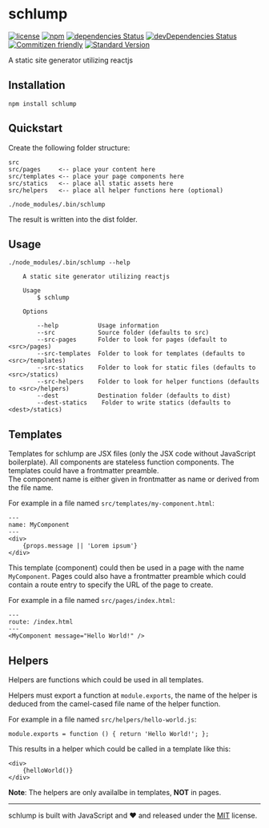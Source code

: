 # schlump

[![license](https://img.shields.io/github/license/sinnerschrader/schlump.svg?maxAge=2592000)](https://github.com/sinnerschrader/schlump/blob/master/LICENSE)
[![npm](https://img.shields.io/npm/v/schlump.svg?maxAge=2592000)](https://www.npmjs.com/package/schlump)
[![dependencies Status](https://david-dm.org/sinnerschrader/schlump/status.svg)](https://david-dm.org/sinnerschrader/schlump)
[![devDependencies Status](https://david-dm.org/sinnerschrader/schlump/dev-status.svg)](https://david-dm.org/sinnerschrader/schlump?type=dev)
[![Commitizen friendly](https://img.shields.io/badge/commitizen-friendly-brightgreen.svg)](http://commitizen.github.io/cz-cli/)
[![Standard Version](https://img.shields.io/badge/release-standard%20version-brightgreen.svg)](https://github.com/conventional-changelog/standard-version)

A static site generator utilizing reactjs

## Installation

```shell
npm install schlump
```

## Quickstart

Create the following folder structure:

```
src
src/pages     <-- place your content here
src/templates <-- place your page components here
src/statics   <-- place all static assets here
src/helpers   <-- place all helper functions here (optional)
```

```shell
./node_modules/.bin/schlump
```

The result is written into the dist folder.

## Usage

```shell
./node_modules/.bin/schlump --help

    A static site generator utilizing reactjs
  
    Usage
    	$ schlump
  
    Options
  
        --help           Usage information
        --src            Source folder (defaults to src)
        --src-pages      Folder to look for pages (default to <src>/pages)
        --src-templates  Folder to look for templates (defaults to <src>/templates)
        --src-statics    Folder to look for static files (defaults to <src>/statics)
        --src-helpers    Folder to look for helper functions (defaults to <src>/helpers)
        --dest           Destination folder (defaults to dist)
        --dest-statics    Folder to write statics (defaults to <dest>/statics)

```

## Templates

Templates for schlump are JSX files (only the JSX code without JavaScript boilerplate). All components are stateless
function components. The templates could have a frontmatter preamble.  
The component name is either given in frontmatter as name or derived from the file name.

For example in a file named `src/templates/my-component.html`:

```
---
name: MyComponent
---
<div>
    {props.message || 'Lorem ipsum'}
</div>
```

This template (component) could then be used in a page with the name `MyComponent`.
Pages could also have a frontmatter preamble which could contain a route entry to specify the URL of the page to create.

For example in a file named `src/pages/index.html`:

```
---
route: /index.html
---
<MyComponent message="Hello World!" />
```

## Helpers

Helpers are functions which could be used in all templates.  

Helpers must export a function at `module.exports`, the name of the helper is deduced from the camel-cased file
name of the helper function.  

For example in a file named `src/helpers/hello-world.js`:

```
module.exports = function () { return 'Hello World!'; };
```

This results in a helper which could be called in a template like this:

```
<div>
    {helloWorld()}
</div>
```

**Note**: The helpers are only availalbe in templates, **NOT** in pages.

---
schlump is built with JavaScript and :heart: and released under the
[MIT](./LICENSE) license.
